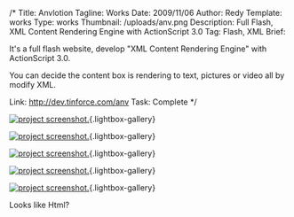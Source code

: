 /*
Title: Anvlotion 
Tagline: Works
Date: 2009/11/06
Author: Redy
Template: works
Type: works
Thumbnail: /uploads/anv.png
Description: Full Flash, XML Content Rendering Engine with ActionScript 3.0
Tag: Flash, XML
Brief: <p>It's a full flash website, develop "XML Content Rendering Engine" with ActionScript 3.0.</p><p>You can decide the content box is rendering to text, pictures or video all by modify XML.</p>
Link: http://dev.tinforce.com/anv
Task: Complete
*/

[1]: %image_url%/works/anv/anv_1_s.jpg  "anv"
[2]: %image_url%/works/anv/anv_2_s.jpg  "anv"
[3]: %image_url%/works/anv/anv_3_s.jpg  "anv"
[4]: %image_url%/works/anv/anv_4_s.jpg  "anv"
[5]: %image_url%/works/anv/anv_5_s.jpg  "anv"


[![project screenshot.][1]](%image_url%/works/anv/anv_1.jpg "screenshot"){.lightbox-gallery}

[![project screenshot.][2]](%image_url%/works/anv/anv_2.jpg "screenshot."){.lightbox-gallery}

[![project screenshot.][3]](%image_url%/works/anv/anv_3.jpg "screenshot"){.lightbox-gallery}

[![project screenshot.][4]](%image_url%/works/anv/anv_4.jpg "screenshot"){.lightbox-gallery}

[![project screenshot.][5]](%image_url%/works/anv/anv_5.jpg "screenshot"){.lightbox-gallery}

Looks like Html?
